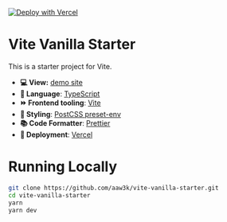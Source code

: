 [![Deploy with Vercel](https://vercel.com/button)](https://vercel.com/new/clone?repository-url=https%3A%2F%2Fgithub.com%2Faaw3k%2Fvite-vanilla-starter)

# Vite Vanilla Starter

This is a starter project for Vite.

- **💻 View:** [demo site](https://vite-vanilla-starter.vercel.app)
- **📙 Language**: [TypeScript](https://www.typescriptlang.org/)
- **⏩ Frontend tooling**: [Vite](https://vitejs.dev/)
- **🎨 Styling**: [PostCSS preset-env](https://preset-env.netlify.app/)
- **📚 Code Formatter**: [Prettier](https://prettier.io/)
- **🚀 Deployment**: [Vercel](https://vercel.com/)

# Running Locally

```bash
git clone https://github.com/aaw3k/vite-vanilla-starter.git
cd vite-vanilla-starter
yarn
yarn dev
```
